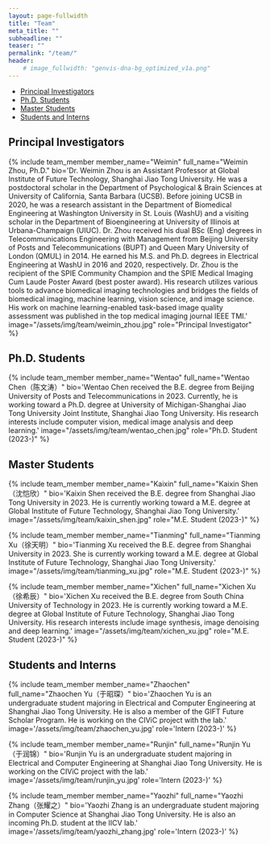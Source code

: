 ```yaml
---
layout: page-fullwidth
title: "Team"
meta_title: ""
subheadline: ""
teaser: ""
permalink: "/team/"
header:
    # image_fullwidth: "genvis-dna-bg_optimized_v1a.png"
---
```


<div data-magellan-expedition="fixed">
  <ul class="sub-nav">
    <li data-magellan-arrival="Principal_Investigators"><a href="#Principal_Investigators">Principal Investigators</a></li>
    <li data-magellan-arrival="Postdoctoral_Researchers"><a href="#Postdoctoral_Researchers">Ph.D. Students</a></li>
    <li data-magellan-arrival="Graduate_Students"><a href="#Graduate_Students">Master Students</a></li>
    <li data-magellan-arrival="Students_Interns"><a href="#Students_Interns">Students and Interns</a></li>
  </ul>
</div>

<h2 data-magellan-destination="Principal_Investigators">Principal Investigators</h2>
<a name="Principal_Investigators"></a>

{% include team_member member_name="Weimin" full_name="Weimin Zhou, Ph.D." bio='Dr. Weimin Zhou is an Assistant Professor at Global Institute of Future Technology, Shanghai Jiao Tong University. He was a postdoctoral scholar in the Department of Psychological & Brain Sciences at University of California, Santa Barbara (UCSB). Before joining UCSB in 2020, he was a research assistant in the Department of Biomedical Engineering at Washington University in St. Louis (WashU) and a visiting scholar in the Department of Bioengineering at University of Illinois at Urbana-Champaign (UIUC). Dr. Zhou received his dual BSc (Eng) degrees in Telecommunications Engineering with Management from Beijing University of Posts and Telecommunications (BUPT) and Queen Mary University of London (QMUL) in 2014. He earned his M.S. and Ph.D. degrees in Electrical Engineering at WashU in 2016 and 2020, respectively. Dr. Zhou is the recipient of the SPIE Community Champion and the SPIE Medical Imaging Cum Laude Poster Award (best poster award). His research utilizes various tools to advance biomedical imaging technologies and bridges the fields of biomedical imaging, machine learning, vision science, and image science. His work on machine learning-enabled task-based image quality assessment was published in the top medical imaging journal IEEE TMI.' image="/assets/img/team/weimin_zhou.jpg" role="Principal Investigator" %}


<h2 data-magellan-destination="Postdoctoral_Researchers">Ph.D. Students</h2>
<a name="Postdoctoral_Researchers"></a>

{% include team_member member_name="Wentao" full_name="Wentao Chen（陈文涛）" bio='Wentao Chen received the B.E. degree from Beijing University of Posts and Telecommunications in 2023. Currently, he is working toward a Ph.D. degree at University of Michigan-Shanghai Jiao Tong University Joint Institute, Shanghai Jiao Tong University. His research interests include computer vision, medical image analysis and deep learning.' image="/assets/img/team/wentao_chen.jpg" role="Ph.D. Student (2023-)" %}

<h2 data-magellan-destination="Graduate_Students">Master Students</h2>
<a name="Graduate_Students"></a>

{% include team_member member_name="Kaixin" full_name="Kaixin Shen（沈恺欣）" bio='Kaixin Shen received the B.E. degree from Shanghai Jiao Tong University in 2023. He is currently working toward a M.E. degree at Global Institute of Future Technology, Shanghai Jiao Tong University.' image="/assets/img/team/kaixin_shen.jpg" role="M.E. Student (2023-)" %}

{% include team_member member_name="Tianming" full_name="Tianming Xu（徐天明）" bio='Tianming Xu received the B.E. degree from Shanghai University in 2023. She is currently working toward a M.E. degree at Global Institute of Future Technology, Shanghai Jiao Tong University.' image="/assets/img/team/tianming_xu.jpg" role="M.E. Student (2023-)" %}

{% include team_member member_name="Xichen" full_name="Xichen Xu（徐希辰）" bio='Xichen Xu received the B.E. degree from South China University of Technology in 2023. He is currently working toward a M.E. degree at Global Institute of Future Technology, Shanghai Jiao Tong University. His research interests include image synthesis, image denoising and deep learning.' image="/assets/img/team/xichen_xu.jpg" role="M.E. Student (2023-)" %}

<h2 data-magellan-destination="Students_Interns">Students and Interns</h2>
<a name="Students_Interns"></a>

{% include team_member member_name="Zhaochen" full_name="Zhaochen Yu（于昭琛）" bio='Zhaochen Yu is an undergraduate student majoring in Electrical and Computer Engineering at Shanghai Jiao Tong University. He is also a member of the GIFT Future Scholar Program. He is working on the CIViC project with the lab.' image='/assets/img/team/zhaochen_yu.jpg' role='Intern (2023-)' %}

{% include team_member member_name="Runjin" full_name="Runjin Yu（于润锦）" bio='Runjin Yu is an undergraduate student majoring in Electrical and Computer Engineering at Shanghai Jiao Tong University. He is working on the CIViC project with the lab.' image='/assets/img/team/runjin_yu.jpg' role='Intern (2023-)' %}

{% include team_member member_name="Yaozhi" full_name="Yaozhi Zhang（张耀之）" bio='Yaozhi Zhang is an undergraduate student majoring in Computer Science at Shanghai Jiao Tong University. He is also an incoming Ph.D. student at the IICV lab.' image='/assets/img/team/yaozhi_zhang.jpg' role='Intern (2023-)' %}




<!--

<li data-magellan-arrival="Alumni"><a href="#Alumni">Alumni</a></li>

<h2 data-magellan-destination="Alumni">Alumni</h2>
<a name="Alumni"></a>


{% include team_member member_name="Alex_W" full_name="Alex Wollam" bio='Alex is currently pursuing a degree in Computer Science Engineering at the Ohio State University. Alex is working on software development for <a href="https://github.com/griffithlab/pVAC-Tools">pVACtools</a>. Alex is currently on his third summer internship with the lab.' image='/assets/img/team/alex_wollam.jpg' role='Intern' %}



<a name="Past_Members"></a>
<h2 data-magellan-destination="Past_Members">Past Members (Interns, Rotation Students, etc.)</h2>

<div class="row">
  <div class="small-4 columns">
      <h5>Lei Chen</h5>
      <h5>Shou Han</h5>
      <h5>Shaopeng Liu</h5>
      <h5>Grace Wang</h5>
      <h5>Aaron Graubert</h5>
      <h5>Alina Schmidt</h5>
  </div>
  <div class="small-4 columns">
      <h5>Sidi Zhao</h5>
      <h5>Rachel Bilski</h5>
      <h5>Greg Spies</h5>
      <h5>Matthew Matlock</h5>
      <h5>Deng Pan</h5>
      <h5>Gejae Jeffers</h5>
  </div>
  <div class="small-4 columns">
      <h5>Mayank Choudhary</h5>
      <h5>Ju Heon Maeng</h5>
      <h5>Amber Wollam</h5>
      <h5>Jaclyn Boozalis</h5>
      <h5>Malik Sediqzad</h5>
      <h5>Jace Webster</h5>
  </div>
</div>

-->
